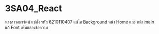 # 3SA04_React
นางสาวอมรรัตน์ แซ่ตั้ง รหัส 6210110407
แก้ไข Background หน้า Home และ หน้า main
แก้ Font 
เพิ่มกล่องข้อความ
